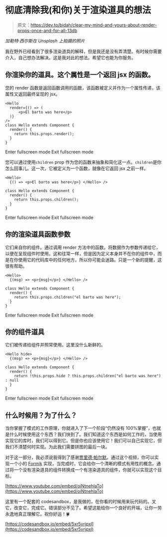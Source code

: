 # 彻底清除我(和你)关于渲染道具的想法

> 原文：<https://dev.to/bidah/clear-my-mind-and-yours-about-render-props-once-and-for-all-13db>

*加勒特·西尔斯在 Unsplash 上拍摄的照片*

我在野外已经看到了很多渲染道具的解释，但是我还是没有弄清楚。有时候你需要介入，自己想办法解决。这是我对此的想法。希望它也能为你服务。

## 你渲染你的道具。这个属性是一个返回 jsx 的函数。

您的 render 函数是返回函数调用的函数，该函数被定义并作为一个属性传递，该属性又返回最终呈现的 jsx。

```
<Hello
  render={() => (
      <p>El barto was here</p>
  )}
/> 
class Hello extends Component {
  render() {
    return this.props.render();
  }
} 
```

Enter fullscreen mode Exit fullscreen mode

您可以通过使用`children` prop 作为您的函数来抽象和简化这一点。`children`是你怎么回事儿。这一次，它被定义为一个函数，就像在它返回 jsx 之前一样。

```
<Hello>
  {() => <p>El barto was here</p>} </Hello> />

class Hello extends Component {
  render() {
    return this.props.children();
  }
} 
```

Enter fullscreen mode Exit fullscreen mode

## 你的渲染道具函数参数

它们来自你的组件。通过调用 render 方法中的函数。将数据作为参数传递给它，以便在呈现组件时使用。这和往常一样，但是因为定义本身并不在你的组件中，而是在你使用它的代码库中的任何地方，所以你可能会迷路。只是一个新的提醒，这很有帮助。

```
<Hello>
  {(msg) => <p>{msg}</p>} </Hello> />

class Hello extends Component {
  render() {
    return this.props.children("el barto was here");
  }
} 
```

Enter fullscreen mode Exit fullscreen mode

## 你的组件道具

它们被传递给组件并照常使用。这里没什么新鲜的。

```
<Hello hide>
  {(msg) => <p>{msg}</p>} </Hello> />

class Hello extends Component {
  render() {
    return !this.props.hide ? this.props.children("el barto was here") : null
  }
} 
```

Enter fullscreen mode Exit fullscreen mode

## 什么时候用？为了什么？

当你掌握了模式的工作原理，你就进入了下一个阶段“仍然没有 100%掌握”，也就是什么时候使用这个东西？我们快到了。我们知道这个东西是如何工作的，当使用实现它的库时，我们可以得到它。但是你也应该使用它！我们可以自己实现它，但我们不清楚何时实现。为此我们需要拼图的最后一块。

对于这一部分，我必须说我得到了感谢[贾里德·帕尔默](https://twitter.com/jaredpalmer)。通过这个视频，你可以实现一个小的 [Formik](https://github.com/jaredpalmer/formik) 实现，当完成时，它会给你一个清晰的模式有用性的概念。通过将一个没有渲染道具的组件转换成一个有渲染道具的组件，你就可以实现这个目标。

[https://www.youtube.com/embed/oiNtnehlaTo](https://www.youtube.com/embed/oiNtnehlaTo)

这里有一个配套的 codesandbox，是我做的，在你看的时候用来玩代码的。叉它，改变它，完成它。错误部分不见了。希望这能给你一个良好的开端，让你一劳永逸地真正理解它。祝你好运！🍀

[https://codesandbox.io/embed/5xr5vrjpxl](https://codesandbox.io/embed/5xr5vrjpxl)